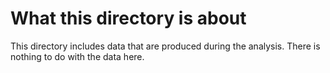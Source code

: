 
# What this directory is about
This directory includes data that are produced during the analysis. There is nothing to do with the data here.

